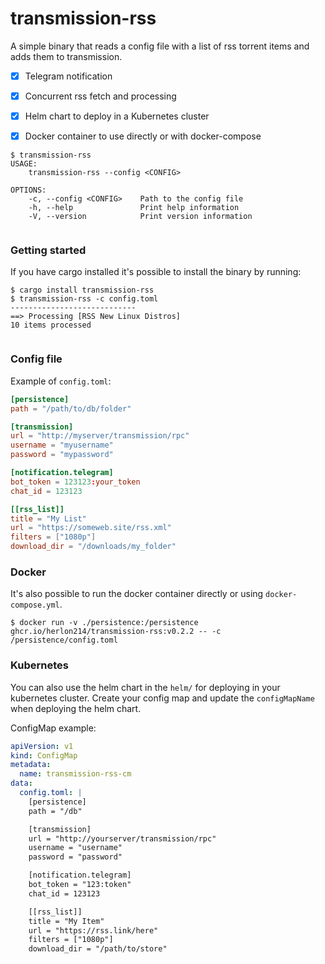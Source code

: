 # transmission-rss
A simple binary that reads a config file with a list of rss torrent items and adds them
to transmission.


- [X] Telegram notification
- [X] Concurrent rss fetch and processing
- [X] Helm chart to deploy in a Kubernetes cluster
- [X] Docker container to use directly or with docker-compose


```
$ transmission-rss
USAGE:
    transmission-rss --config <CONFIG>

OPTIONS:
    -c, --config <CONFIG>    Path to the config file
    -h, --help               Print help information
    -V, --version            Print version information
                                                        
```

### Getting started
If you have cargo installed it's possible to install the binary by running:

```
$ cargo install transmission-rss
$ transmission-rss -c config.toml
----------------------------
==> Processing [RSS New Linux Distros]
10 items processed
        
```

### Config file

Example of `config.toml`:

```toml
[persistence]
path = "/path/to/db/folder"

[transmission]
url = "http://myserver/transmission/rpc"
username = "myusername"
password = "mypassword"

[notification.telegram]
bot_token = 123123:your_token
chat_id = 123123

[[rss_list]]
title = "My List"
url = "https://someweb.site/rss.xml"
filters = ["1080p"]
download_dir = "/downloads/my_folder"
```


### Docker
It's also possible to run the docker container directly or using `docker-compose.yml`.

```
$ docker run -v ./persistence:/persistence ghcr.io/herlon214/transmission-rss:v0.2.2 -- -c /persistence/config.toml
```

### Kubernetes
You can also use the helm chart in the `helm/` for deploying in your kubernetes cluster.
Create your config map and update the `configMapName` when deploying the helm chart.

ConfigMap example:
```yaml
apiVersion: v1
kind: ConfigMap
metadata:
  name: transmission-rss-cm
data:
  config.toml: |
    [persistence]
    path = "/db"

    [transmission]
    url = "http://yourserver/transmission/rpc"
    username = "username"
    password = "password"

    [notification.telegram]
    bot_token = "123:token"
    chat_id = 123123

    [[rss_list]]
    title = "My Item"
    url = "https://rss.link/here"
    filters = ["1080p"]
    download_dir = "/path/to/store"
                    
```